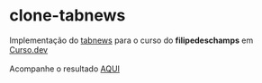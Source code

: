 # clone-tabnews
Implementação do <a href="https://www.tabnews.com.br">tabnews<a> para o curso do <b>filipedeschamps</b> em <a href="https://curso.dev">Curso.dev</a>
<br><br>
Acompanhe o resultado <a href="https://clone-tabnews-lyart-kappa.vercel.app/">AQUI</a>
